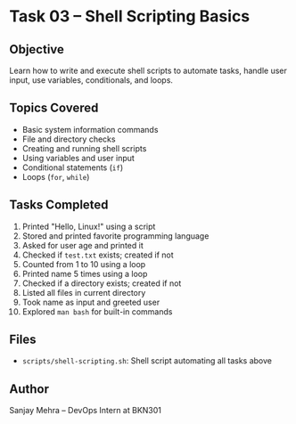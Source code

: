 # Task 03 – Shell Scripting Basics

## Objective
Learn how to write and execute shell scripts to automate tasks, handle user input, use variables, conditionals, and loops.

## Topics Covered
- Basic system information commands
- File and directory checks
- Creating and running shell scripts
- Using variables and user input
- Conditional statements (`if`)
- Loops (`for`, `while`)


## Tasks Completed
1. Printed "Hello, Linux!" using a script
2. Stored and printed favorite programming language
3. Asked for user age and printed it
4. Checked if `test.txt` exists; created if not
5. Counted from 1 to 10 using a loop
6. Printed name 5 times using a loop
7. Checked if a directory exists; created if not
8. Listed all files in current directory
9. Took name as input and greeted user
10. Explored `man bash` for built-in commands


## Files
- `scripts/shell-scripting.sh`: Shell script automating all tasks above

## Author
Sanjay Mehra – DevOps Intern at BKN301
